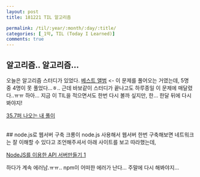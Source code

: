 ```yaml
---
layout: post
title: 181221 TIL 알고리즘

permalink: /til/:year/:month/:day/:title/
categories: [_1막, TIL (Today I Learned)]
comments: true
---
```


## 알고리즘.. 알고리즘... 

오늘은 알고리즘 스터디가 있었다. 
[베스트 앨범](https://programmers.co.kr/learn/courses/30/lessons/42579?language=javascript) <- 이 문제를 풀어오는 거였는데, 5명 중 4명이 못 풀었다...ㅎ..
근데 바보같이 스터디가 끝나고도 하루종일 이 문제에 매달렸다..ㅠㅠ 하아... 지금 이 TIL을 적으면서도 한번 다시 볼까 싶지만, 한... 한달 뒤에 다시봐야지! 

[35.7퍼 나오는 내 풀이](https://gist.github.com/developersoom/6e4734bdb8aa826455feafbf861a532b)

<br>
## node.js로 웹서버 구축 
크롱이 node.js 사용해서 웹서버 한번 구축해보면 네트워크는 잘 이해할 수 있다고 조언해주셔서 아래 사이트를 보고 따라했는데, 

[NodeJS를 이용한 API 서버만들기 1](http://webframeworks.kr/tutorials/nodejs/api-server-by-nodejs-01/)

하다가 계속 에러남.ㅠㅠ.. npm이 어떠한 에러가 난다... 주말에 다시 해봐야지... 
